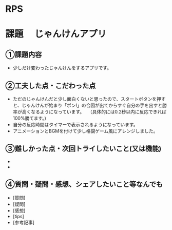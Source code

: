 # RPS

# 課題　 じゃんけんアプリ

## ①課題内容
- 少しだけ変わったじゃんけんをするアプリです。
## ②工夫した点・こだわった点
- ただのじゃんけんだと少し面白くないと思ったので、スタートボタンを押すと、じゃんけんが始まり「ポン!」の合図が出てからすぐ自分の手を出すと勝率が高くなるようになっています。
　（具体的には0.2秒以内に反応できれば100%勝てます。)
- 自分の反応時間はタイマーで表示されるようになっています。
- アニメーションとBGMを付けて少し格闘ゲーム風にアレンジしました。

## ③難しかった点・次回トライしたいこと(又は機能)
- 
- 

## ④質問・疑問・感想、シェアしたいこと等なんでも
- [質問]
- [疑問]
- [感想]
- [tips]
- [参考記事]
